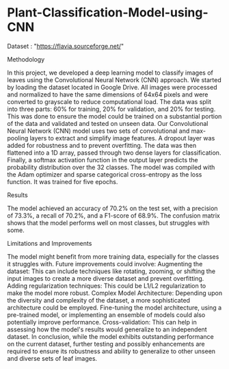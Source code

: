 # Plant-Classification-Model-using-CNN

Dataset : "https://flavia.sourceforge.net/"

Methodology

In this project, we developed a deep learning model to classify images of leaves using the Convolutional Neural Network (CNN) approach.
We started by loading the dataset located in Google Drive. All images were processed and normalized to have the same dimensions of 64x64 pixels and were converted to grayscale to reduce computational load.
The data was split into three parts: 60% for training, 20% for validation, and 20% for testing. This was done to ensure the model could be trained on a substantial portion of the data and validated and tested on unseen data.
Our Convolutional Neural Network (CNN) model uses two sets of convolutional and max-pooling layers to extract and simplify image features. A dropout layer was added for robustness and to prevent overfitting. The data was then flattened into a 1D array, passed through two dense layers for classification. Finally, a softmax activation function in the output layer predicts the probability distribution over the 32 classes.
The model was compiled with the Adam optimizer and sparse categorical cross-entropy as the loss function. It was trained for five epochs.

Results

The model achieved an accuracy of 70.2% on the test set, with a precision of 73.3%, a recall of 70.2%, and a F1-score of 68.9%. The confusion matrix shows that the model performs well on most classes, but struggles with some.

Limitations and Improvements

The model might benefit from more training data, especially for the classes it struggles with.
Future improvements could involve:
Augmenting the dataset: This can include techniques like rotating, zooming, or shifting the input images to create a more diverse dataset and prevent overfitting.
Adding regularization techniques: This could be L1/L2 regularization to make the model more robust.
Complex Model Architecture: Depending upon the diversity and complexity of the dataset, a more sophisticated architecture could be employed.
Fine-tuning the model architecture, using a pre-trained model, or implementing an ensemble of models could also potentially improve performance.
Cross-validation: This can help in assessing how the model's results would generalize to an independent dataset.
In conclusion, while the model exhibits outstanding performance on the current dataset, further testing and possibly enhancements are required to ensure its robustness and ability to generalize to other unseen and diverse sets of leaf images.

